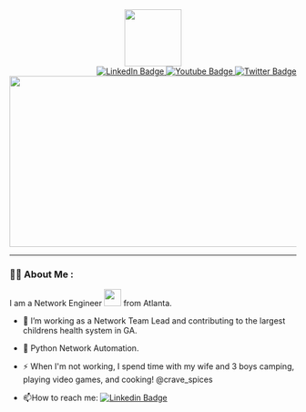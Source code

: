 <div id="header" align="center">
  <img src="https://media.giphy.com/media/dP0WAyNyTKSNqNm6zn/giphy.gif" width="100"/>
  <div id="badges" align="right">
    <a href="https://www.linkedin.com/in/ospfpacket/">
      <img src="https://img.shields.io/badge/LinkedIn-blue?style=for-the-badge&logo=linkedin&logoColor=white" alt="LinkedIn Badge"/>
    </a>
    <a href="https://www.youtube.com/c/ospfpacket">
      <img src="https://img.shields.io/badge/YouTube-red?style=for-the-badge&logo=youtube&logoColor=white" alt="Youtube Badge"/>
    </a>
    <a href="https://www.twitter.com/ospfpacket">
      <img src="https://img.shields.io/badge/Twitter-blue?style=for-the-badge&logo=twitter&logoColor=white" alt="Twitter Badge"/>
    </a>
  </div>
</div>
<div align="center">
  <img src="https://media.giphy.com/media/dWesBcTLavkZuG35MI/giphy.gif" width="600" height="300"/>
</div>

---

### :man_technologist: About Me :
I am a Network Engineer <img src="https://media.giphy.com/media/WUlplcMpOCEmTGBtBW/giphy.gif" width="30"> from Atlanta.
- :telescope: I’m working as a Network Team Lead and contributing to the largest childrens health system in GA.

- :seedling: Python Network Automation.

- :zap: When I'm not working, I spend time with my wife and 3 boys camping, playing video games, and cooking! @crave_spices

- :mailbox:How to reach me: [![Linkedin Badge](https://img.shields.io/badge/-DBAR-blue?style=flat&logo=Linkedin&logoColor=white)](https://www.linkedin.com/in/ospfpacket/)
